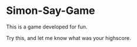 # Simon-Say-Game
This is a game developed for fun. 

Try this, and let me know what was your highscore.
